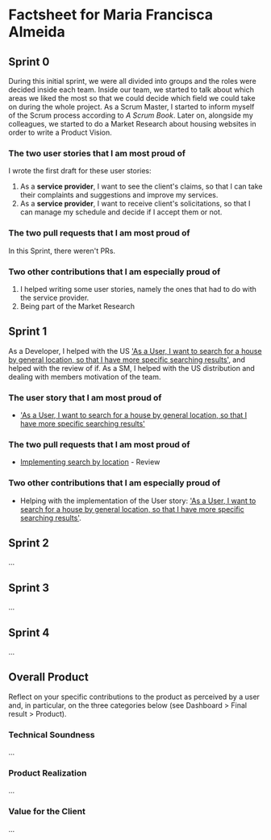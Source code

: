 # Factsheet for Maria Francisca Almeida

## Sprint 0

During this initial sprint, we were all divided into groups and the roles were decided inside each team. Inside our team, we started to talk about which areas we liked the most so that we could decide which field we could take on during the whole project.
As a Scrum Master, I started to inform myself of the Scrum process according to *A Scrum Book*.
Later on, alongside my colleagues, we started to do a Market Research about housing websites in order to write a Product Vision.


### The two user stories that I am most proud of

I wrote the first draft for these user stories:

 1. As a **service provider**, I want to see the client's claims, so that I can take their complaints and suggestions and improve my services.					
 2. As a **service provider**, I want to receive client's solicitations, so that I can manage my schedule and decide if I accept them or not.					


### The two pull requests that I am most proud of

In this Sprint, there weren't PRs.


### Two other contributions that I am especially proud of

1. I helped writing some user stories, namely the ones that had to do with the service provider.
2. Being part of the Market Research



## Sprint 1

As a Developer, I helped with the US ['As a User, I want to search for a house by general location, so that I have more specific searching results'](https://github.com/FEUP-MEIC-DS-2022-1MEIC06/DS/issues/13), and helped with the review of if.
As a SM, I helped with the US distribution and dealing with members motivation of the team.

### The user story that I am most proud of

* ['As a User, I want to search for a house by general location, so that I have more specific searching results'](https://github.com/FEUP-MEIC-DS-2022-1MEIC06/DS/issues/13)

### The two pull requests that I am most proud of

* [Implementing search by location](https://github.com/FEUP-MEIC-DS-2022-1MEIC06/DS/pull/14) - Review

### Two other contributions that I am especially proud of

* Helping with the implementation of the User story: ['As a User, I want to search for a house by general location, so that I have more specific searching results'](https://github.com/FEUP-MEIC-DS-2022-1MEIC06/DS/issues/13).


## Sprint 2

...


## Sprint 3

...


## Sprint 4

...


## Overall Product

Reflect on your specific contributions to the product as perceived by a user and, in particular, on the three categories below (see Dashboard > Final result > Product).


### Technical Soundness

...


### Product Realization

...


### Value for the Client

...